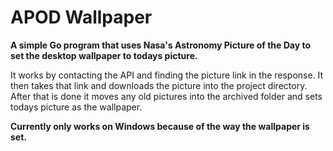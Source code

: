 # APOD Wallpaper
<strong>A simple Go program that uses Nasa's Astronomy Picture of the Day to set the desktop wallpaper to todays picture.</strong>

It works by contacting the API and finding the picture link in the response. It then takes that link and downloads the picture into the project directory. After that is done it moves any old pictures into the archived folder and sets todays picture as the wallpaper.
<br>

<strong>Currently only works on Windows because of the way the wallpaper is set.</strong>
